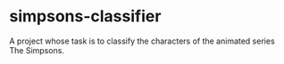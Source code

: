 # simpsons-classifier
A project whose task is to classify the characters of the animated series The Simpsons.
